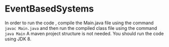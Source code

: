 # EventBasedSystems

In order to run the code , compile the Main.java file using the command ```javac Main.java``` and then run the compiled class file using the command ```java Main```
A maven project structure is not needed.
You should run the code using JDK 8.

